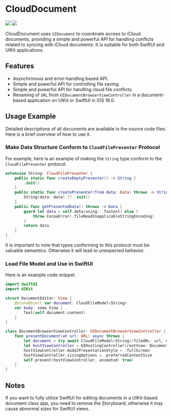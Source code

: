 # CloudDocument

![](https://img.shields.io/badge/Platform_Compatibility-iOS13.0+-blue)
![](https://img.shields.io/badge/Swift_Compatibility-5.8-red)

CloudDocument uses `UIDocument` to coordinate access to iCloud documents, providing a simple and powerful API for handling conflicts related to syncing with iCloud documents. It is suitable for both SwiftUI and UIKit applications.
    

## Features

- Asynchronous and error-handling based API.
- Simple and powerful API for controlling file saving.
- Simple and powerful API for handling cloud file conflicts.
- Renaming of `URL` from `UIDocumentBrowserViewController` in a document-based application on UIKit or SwiftUI in iOS 16.0.

## Usage Example

Detailed descriptions of all documents are available in the source code files. Here is a brief overview of how to use it.

### Make Data Structure Conform to `CloudFilePresenter` Protocol

For example, here is an example of making the `String` type conform to the `CloudFilePresenter` protocol.
```swift
extension String: CloudFilePresenter {
    public static func createEmptyPresenter() -> String {
        .init()
    }
    public static func createPresenter(from data: Data) throws -> String {
        String(data: data) ?? .init()
    }
    public func getPresentedData() throws -> Data {
        guard let data = self.data(using: .fastest) else {
            throw CocoaError(.fileReadInapplicableStringEncoding)
        }
        return data
    }
}
```
It is important to note that types conforming to this protocol must be valuable semantics. Otherwise it will lead to unexpected behavior.

### Load File Model and Use in SwiftUI

Here is an example code snippet.
```swift
import SwiftUI
import UIKit

struct DocumentEditor: View {
    @StateObject var document: CloudFileModel<String>
    var body: some View {
        Text(self.document.content)
    }
}

class DocumentBrowserViewController: UIDocumentBrowserViewController {
    func presentDocument(at url: URL) async throws {
        let document = try await CloudFileModel<String>(fileURL: url, documentBrowser: self)
        let hostViewController = UIHostingController(rootView: DocumentEditor(model: document))
        hostViewController.modalPresentationStyle = .fullScreen
        hostViewController.sizingOptions = .preferredContentSize
        self.present(hostViewController, animated: true)
    }
}
```

## Notes

If you want to fully utilize SwiftUI for editing documents in a UIKit-based document class app, you need to remove the Storyboard, otherwise it may cause abnormal sizes for SwiftUI views.
